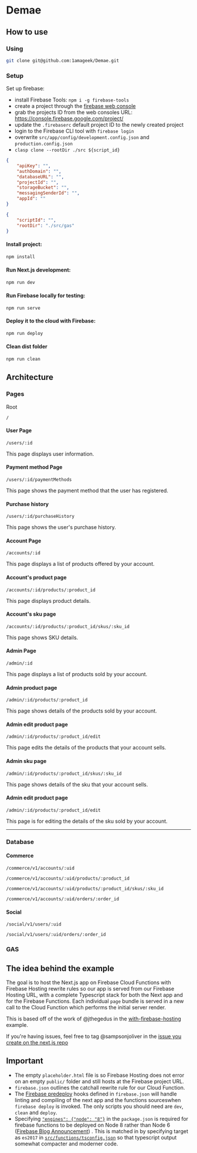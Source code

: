 # Demae

## How to use

### Using 

```bash
git clone git@github.com:1amageek/Demae.git
```


### Setup

Set up firebase:

- install Firebase Tools: `npm i -g firebase-tools`
- create a project through the [firebase web console](https://console.firebase.google.com/)
- grab the projects ID from the web consoles URL: https://console.firebase.google.com/project/<projectId>
- update the `.firebaserc` default project ID to the newly created project
- login to the Firebase CLI tool with `firebase login`
- overwrite `src/app/config/development.config.json` and `production.config.json`
- `clasp clone --rootDir ./src ${script_id}`
  
```JOSN:development.config.json
{
	"apiKey": "",
	"authDomain": "",
	"databaseURL": "",
	"projectId": "",
	"storageBucket": "",
	"messagingSenderId": "",
	"appId": ""
}
```

```JSON:.clasp.json
{
	"scriptId": "",
	"rootDir": "./src/gas"
}
```

#### Install project:

```bash
npm install
```

#### Run Next.js development:

```bash
npm run dev
```

#### Run Firebase locally for testing:

```
npm run serve
```

#### Deploy it to the cloud with Firebase:

```bash
npm run deploy
```

#### Clean dist folder

```bash
npm run clean
```

## Architecture

### Pages

Root
```
/
```

#### User Page
```
/users/:id
```
This page displays user information.

#### Payment method Page
```
/users/:id/paymentMethods
```
This page shows the payment method that the user has registered.

#### Purchase history
```
/users/:id/purchaseHistory
```
This page shows the user's purchase history.


#### Account Page
```
/accounts/:id
```
This page displays a list of products offered by your account.

#### Account's product page
```
/accounts/:id/products/:product_id
```
This page displays product details.

#### Account's sku page
```
/accounts/:id/products/:product_id/skus/:sku_id
```
This page shows SKU details.


#### Admin Page
```
/admin/:id
```
This page displays a list of products sold by your account.

#### Admin product page
```
/admin/:id/products/:product_id
```
This page shows details of the products sold by your account.

#### Admin edit product page
```
/admin/:id/products/:product_id/edit
```
This page edits the details of the products that your account sells.

#### Admin sku page
```
/admin/:id/products/:product_id/skus/:sku_id
```
This page shows details of the sku that your account sells.

#### Admin edit product page
```
/admin/:id/products/:product_id/edit
```
This page is for editing the details of the sku sold by your account.

---

### Database

#### Commerce

```
/commerce/v1/accounts/:uid
```

```
/commerce/v1/accounts/:uid/products/:product_id
```

```
/commerce/v1/accounts/:uid/products/:product_id/skus/:sku_id
```

```
/commerce/v1/accounts/:uid/orders/:order_id
```

#### Social

```
/social/v1/users/:uid
```

```
/social/v1/users/:uid/orders/:order_id
```


### GAS


## The idea behind the example

The goal is to host the Next.js app on Firebase Cloud Functions with Firebase Hosting rewrite rules so our app is served from our Firebase Hosting URL, with a complete Typescript stack for both the Next app and for the Firebase Functions. Each individual `page` bundle is served in a new call to the Cloud Function which performs the initial server render.

This is based off of the work of @jthegedus in the [with-firebase-hosting](https://github.com/zeit/next.js/tree/canary/examples/with-firebase-hosting) example.

If you're having issues, feel free to tag @sampsonjoliver in the [issue you create on the next.js repo](https://github.com/zeit/next.js/issues/new)

## Important

- The empty `placeholder.html` file is so Firebase Hosting does not error on an empty `public/` folder and still hosts at the Firebase project URL.
- `firebase.json` outlines the catchall rewrite rule for our Cloud Function.
- The [Firebase predeploy](https://firebase.google.com/docs/cli/#predeploy_and_postdeploy_hooks) hooks defined in `firebase.json` will handle linting and compiling of the next app and the functions sourceswhen `firebase deploy` is invoked. The only scripts you should need are `dev`, `clean` and `deploy`.
- Specifying [`"engines": {"node": "8"}`](package.json#L5-L7) in the `package.json` is required for firebase functions
  to be deployed on Node 8 rather than Node 6
  ([Firebase Blog Announcement](https://firebase.googleblog.com/2018/08/cloud-functions-for-firebase-config-node-8-timeout-memory-region.html))
  . This is matched in by specifying target as `es2017` in [`src/functions/tsconfig.json`](src/functions/tsconfig) so that typescript output somewhat compacter and moderner code.
